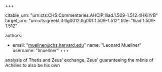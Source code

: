 +++


citable_urn: "urn:cts:CHS:Commentaries.AHCIP:Iliad.1.509-1.512.4HKiYrB"
target_urn: "urn:cts:greekLit:tlg0012.tlg001:1.509-1.512"
title: "Iliad 1.509-1.512"

authors:
- email: "muellner@chs.harvard.edu"
  name: "Leonard Muellner"
  username: "lmuellner"
+++

<p>analysis of Thetis and Zeus’ exchange, Zeus’ guaranteeing the mēnis of Achilles to also be his own</p>